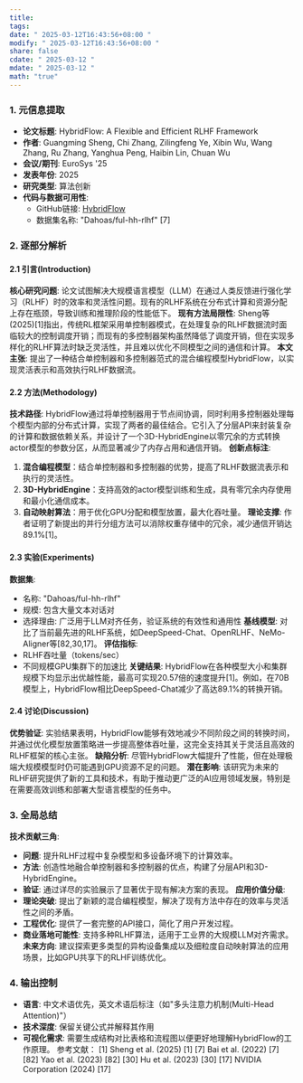 ```yaml
---
title: 
tags: 
date: " 2025-03-12T16:43:56+08:00 "
modify: " 2025-03-12T16:43:56+08:00 "
share: false
cdate: " 2025-03-12 "
mdate: " 2025-03-12 "
math: "true"
---
```



### 1. 元信息提取
- **论文标题**: HybridFlow: A Flexible and Efficient RLHF Framework
- **作者**: Guangming Sheng, Chi Zhang, Zilingfeng Ye, Xibin Wu, Wang Zhang, Ru Zhang, Yanghua Peng, Haibin Lin, Chuan Wu
- **会议/期刊**: EuroSys '25
- **发表年份**: 2025
- **研究类型**: 算法创新
- **代码与数据可用性**: 
  - GitHub链接: [HybridFlow](https://github.com/volcengine/verl)
  - 数据集名称: "Dahoas/ful-hh-rlhf" [7]
### 2. 逐部分解析
#### 2.1 引言(Introduction)
**核心研究问题**:
论文试图解决大规模语言模型（LLM）在通过人类反馈进行强化学习（RLHF）时的效率和灵活性问题。现有的RLHF系统在分布式计算和资源分配上存在瓶颈，导致训练和推理阶段的性能低下。
**现有方法局限性**:
Sheng等(2025)[1]指出，传统RL框架采用单控制器模式，在处理复杂的RLHF数据流时面临较大的控制调度开销；而现有的多控制器架构虽然降低了调度开销，但在实现多样化的RLHF算法时缺乏灵活性，并且难以优化不同模型之间的通信和计算。
**本文主张**:
提出了一种结合单控制器和多控制器范式的混合编程模型HybridFlow，以实现灵活表示和高效执行RLHF数据流。
#### 2.2 方法(Methodology)
**技术路径**:
HybridFlow通过将单控制器用于节点间协调，同时利用多控制器处理每个模型内部的分布式计算，实现了两者的最佳结合。它引入了分层API来封装复杂的计算和数据依赖关系，并设计了一个3D-HybridEngine以零冗余的方式转换actor模型的参数分区，从而显著减少了内存占用和通信开销。
**创新点标注**:
1. **混合编程模型**：结合单控制器和多控制器的优势，提高了RLHF数据流表示和执行的灵活性。
2. **3D-HybridEngine**：支持高效的actor模型训练和生成，具有零冗余内存使用和最小化通信成本。
3. **自动映射算法**：用于优化GPU分配和模型放置，最大化吞吐量。
**理论支撑**:
作者证明了新提出的并行分组方法可以消除权重存储中的冗余，减少通信开销达89.1%[1]。
#### 2.3 实验(Experiments)
**数据集**:
- 名称: "Dahoas/ful-hh-rlhf"
- 规模: 包含大量文本对话对
- 选择理由: 广泛用于LLM对齐任务，验证系统的有效性和通用性
**基线模型**:
对比了当前最先进的RLHF系统，如DeepSpeed-Chat、OpenRLHF、NeMo-Aligner等[82,30,17]。
**评估指标**:
- RLHF吞吐量（tokens/sec）
- 不同规模GPU集群下的加速比
**关键结果**:
HybridFlow在各种模型大小和集群规模下均显示出优越性能，最高可实现20.57倍的速度提升[1]。例如，在70B模型上，HybridFlow相比DeepSpeed-Chat减少了高达89.1%的转换开销。
#### 2.4 讨论(Discussion)
**优势验证**:
实验结果表明，HybridFlow能够有效地减少不同阶段之间的转换时间，并通过优化模型放置策略进一步提高整体吞吐量，这完全支持其关于灵活且高效的RLHF框架的核心主张。
**缺陷分析**:
尽管HybridFlow大幅提升了性能，但在处理极端大规模模型时仍可能遇到GPU资源不足的问题。
**潜在影响**:
该研究为未来的RLHF研究提供了新的工具和技术，有助于推动更广泛的AI应用领域发展，特别是在需要高效训练和部署大型语言模型的任务中。
### 3. 全局总结
**技术贡献三角**:
- **问题**: 提升RLHF过程中复杂模型和多设备环境下的计算效率。
- **方法**: 创造性地融合单控制器和多控制器的优点，构建了分层API和3D-HybridEngine。
- **验证**: 通过详尽的实验展示了显著优于现有解决方案的表现。
**应用价值分级**:
- **理论突破**: 提出了新颖的混合编程模型，解决了现有方法中存在的效率与灵活性之间的矛盾。
- **工程优化**: 提供了一套完整的API接口，简化了用户开发过程。
- **商业落地可能性**: 支持多种RLHF算法，适用于工业界的大规模LLM对齐需求。
**未来方向**:
建议探索更多类型的异构设备集成以及细粒度自动映射算法的应用场景，比如GPU共享下的RLHF训练优化。
### 4. 输出控制
- **语言**: 中文术语优先，英文术语后标注（如"多头注意力机制(Multi-Head Attention)"）
- **技术深度**: 保留关键公式并解释其作用
- **可视化需求**: 需要生成结构对比表格和流程图以便更好地理解HybridFlow的工作原理。
参考文献：
[1] Sheng et al. (2025) [1]
[7] Bai et al. (2022) [7]
[82] Yao et al. (2023) [82]
[30] Hu et al. (2023) [30]
[17] NVIDIA Corporation (2024) [17]